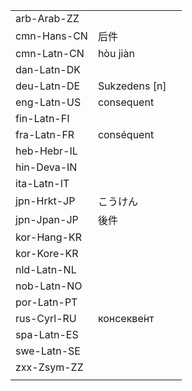 | | | |
|-|-|-|
| arb-Arab-ZZ |  |  |
| cmn-Hans-CN | 后件 |  |
| cmn-Latn-CN | hòu jiàn |  |
| dan-Latn-DK |  |  |
| deu-Latn-DE | Sukzedens [n] |  |
| eng-Latn-US | consequent |  |
| fin-Latn-FI |  |  |
| fra-Latn-FR | conséquent |  |
| heb-Hebr-IL |  |  |
| hin-Deva-IN |  |  |
| ita-Latn-IT |  |  |
| jpn-Hrkt-JP | こうけん |  |
| jpn-Jpan-JP | 後件 |  |
| kor-Hang-KR |  |  |
| kor-Kore-KR |  |  |
| nld-Latn-NL |  |  |
| nob-Latn-NO |  |  |
| por-Latn-PT |  |  |
| rus-Cyrl-RU | консекве́нт |  |
| spa-Latn-ES |  |  |
| swe-Latn-SE |  |  |
| zxx-Zsym-ZZ |  |  |
|  |  |  |